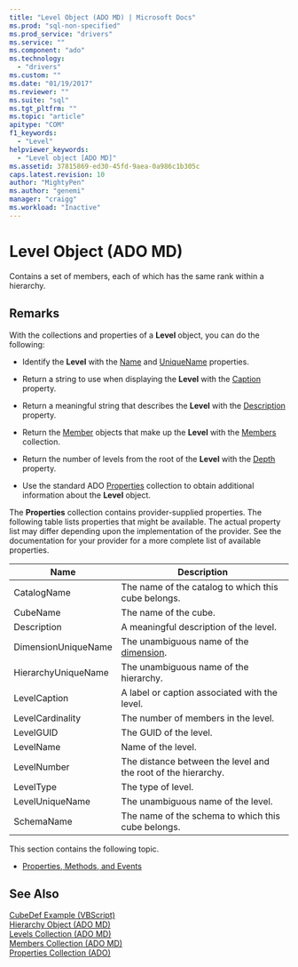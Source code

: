 ```yaml
---
title: "Level Object (ADO MD) | Microsoft Docs"
ms.prod: "sql-non-specified"
ms.prod_service: "drivers"
ms.service: ""
ms.component: "ado"
ms.technology:
  - "drivers"
ms.custom: ""
ms.date: "01/19/2017"
ms.reviewer: ""
ms.suite: "sql"
ms.tgt_pltfrm: ""
ms.topic: "article"
apitype: "COM"
f1_keywords: 
  - "Level"
helpviewer_keywords: 
  - "Level object [ADO MD]"
ms.assetid: 37815869-ed30-45fd-9aea-0a986c1b305c
caps.latest.revision: 10
author: "MightyPen"
ms.author: "genemi"
manager: "craigg"
ms.workload: "Inactive"
---
```

# Level Object (ADO MD)
Contains a set of members, each of which has the same rank within a hierarchy.  
  
## Remarks  
 With the collections and properties of a **Level** object, you can do the following:  
  
-   Identify the **Level** with the [Name](../../../ado/reference/ado-md-api/name-property-ado-md.md) and [UniqueName](../../../ado/reference/ado-md-api/uniquename-property-ado-md.md) properties.  
  
-   Return a string to use when displaying the **Level** with the [Caption](../../../ado/reference/ado-md-api/caption-property-ado-md.md) property.  
  
-   Return a meaningful string that describes the **Level** with the [Description](../../../ado/reference/ado-md-api/description-property-ado-md.md) property.  
  
-   Return the [Member](../../../ado/reference/ado-md-api/member-object-ado-md.md) objects that make up the **Level** with the [Members](../../../ado/reference/ado-md-api/members-collection-ado-md.md) collection.  
  
-   Return the number of levels from the root of the **Level** with the [Depth](../../../ado/reference/ado-md-api/depth-property-ado-md.md) property.  
  
-   Use the standard ADO [Properties](../../../ado/reference/ado-api/properties-collection-ado.md) collection to obtain additional information about the **Level** object.  
  
 The **Properties** collection contains provider-supplied properties. The following table lists properties that might be available. The actual property list may differ depending upon the implementation of the provider. See the documentation for your provider for a more complete list of available properties.  
  
|Name|Description|  
|----------|-----------------|  
|CatalogName|The name of the catalog to which this cube belongs.|  
|CubeName|The name of the cube.|  
|Description|A meaningful description of the level.|  
|DimensionUniqueName|The unambiguous name of the [dimension](../../../ado/reference/ado-md-api/dimension-object-ado-md.md).|  
|HierarchyUniqueName|The unambiguous name of the hierarchy.|  
|LevelCaption|A label or caption associated with the level.|  
|LevelCardinality|The number of members in the level.|  
|LevelGUID|The GUID of the level.|  
|LevelName|Name of the level.|  
|LevelNumber|The distance between the level and the root of the hierarchy.|  
|LevelType|The type of level.|  
|LevelUniqueName|The unambiguous name of the level.|  
|SchemaName|The name of the schema to which this cube belongs.|  
  
 This section contains the following topic.  
  
-   [Properties, Methods, and Events](../../../ado/reference/ado-md-api/level-object-properties-methods-and-events.md)  
  
## See Also  
 [CubeDef Example (VBScript)](../../../ado/reference/ado-md-api/cubedef-example-vbscript.md)   
 [Hierarchy Object (ADO MD)](../../../ado/reference/ado-md-api/hierarchy-object-ado-md.md)   
 [Levels Collection (ADO MD)](../../../ado/reference/ado-md-api/levels-collection-ado-md.md)   
 [Members Collection (ADO MD)](../../../ado/reference/ado-md-api/members-collection-ado-md.md)   
 [Properties Collection (ADO)](../../../ado/reference/ado-api/properties-collection-ado.md)
